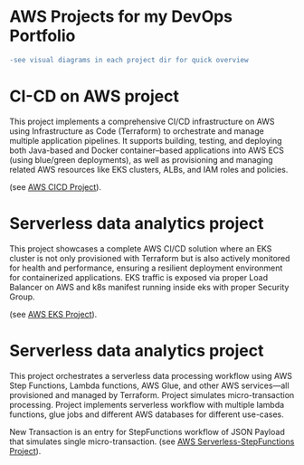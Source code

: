 # AWS Projects for my DevOps Portfolio 
```diff
-see visual diagrams in each project dir for quick overview
```
# CI-CD on AWS project
This project implements a comprehensive CI/CD infrastructure on AWS using Infrastructure as Code (Terraform) to orchestrate and manage multiple application pipelines. It supports building, testing, and deploying both Java-based and Docker container–based applications into AWS ECS (using blue/green deployments), as well as provisioning and managing related AWS resources like EKS clusters, ALBs, and IAM roles and policies.

(see [AWS CICD Project](eks-project/)).


# Serverless data analytics project
This project showcases a complete AWS CI/CD solution where an EKS cluster is not only provisioned with Terraform but is also actively monitored for health and performance, ensuring a resilient deployment environment for containerized applications. EKS traffic is exposed via proper Load Balancer on AWS and k8s manifest running inside eks with proper Security Group.

(see [AWS EKS Project](cicd-project/)).


# Serverless data analytics project
This project orchestrates a serverless data processing workflow using AWS Step Functions, Lambda functions, AWS Glue, and other AWS services—all provisioned and managed by Terraform. Project simulates micro-transaction processing. Project implements serverless workflow with multiple lambda functions, glue jobs and different AWS databases for different use-cases.

New Transaction is an entry for StepFunctions workflow of JSON Payload that simulates single micro-transaction.
(see [AWS Serverless-StepFunctions Project](serverless-stepfunctions/)).